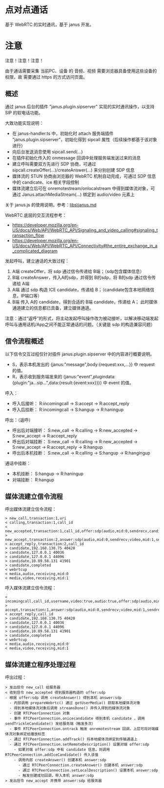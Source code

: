 # 点对点通话

基于 WebRTC 的实时通讯，基于 janus 开发。

# 注意

注意！注意！注意！

由于通话需要采集 当前PC、设备 的 音频、视频 需要浏览器具备使用这些设备的权限，故 需要通过 https 的方式访问页面。


## 概述
通过 janus 后台的插件 "janus.plugin.sipserver" 实现的实时通讯操作，以支持 SIP 的软电话功能。

大致功能实现说明：
- 在 janus-handler.ts 中，初始化时 attach 服务端插件 "janus.plugin.sipserver"，初始化得到 sipcall 属性（后续操作都基于该对象进行）
- 向后台发送消息使用 sipcall.send(...)
- 在插件初始化传入的 onmessage 回调中处理服务端发送过来的消息
- 建立呼叫需要双方先进行 SDP 协商，可通过 sipcall.createOffer(...)/createAnswer(...) 来分别创建 SDP 信息
- 媒体流的 STUN 协商由浏览器的 WebRTC 机制自动完成，可通过 SDP 信息中的 candicate、ice 相关字段控制
- 媒体流建立后可在 onremotestream/onlocalstream 中得到媒体流对象，可通过 Janus.attachMediaStream(...) 绑定到 audio/video 元素上

关于 janus.js 的使用说明，参考：[libs\janus.md](libs/janus.md)

WebRTC 底层的交互流程参考：
- https://developer.mozilla.org/en-US/docs/Web/API/WebRTC_API/Signaling_and_video_calling#signaling_transaction_flow
- https://developer.mozilla.org/en-US/docs/Web/API/WebRTC_API/Connectivity#the_entire_exchange_in_a_complicated_diagram

发起呼叫，建立通话的大致过程：
1. A端 createOffer，将 sdp 通过信令传递给 B端；（sdp包含媒体信息）
2. B端 createAnswer，传入A的sdp，并得到 B的sdp，将 B的sdp 通过信令传递给 A端
3. A端 通过 sdp 构造 ICE candidate，传递给 B；（candidate包含本地网络信息，IP端口等）
4. B端 传入 A的 candidate，得到合适的 B端 candidate，传递给 A；
此时媒体通道建立的信息都已具备，建立媒体通道。


注意：通过“返呼”的形式，将主动发起呼叫操作改为被动接听，以解决移动端发起呼叫与通用话机/App之间不能正常通话的问题。（关键是 sdp 的构造兼容问题）



## 信令流程概述

以下信令交互过程仅针对插件 janus.plugin.sipserver 中的内容进行概要说明。
- S，表示本机发出的 {janus:"message",body:{request:xxx,...}} 中 request 的值。
- R，表示收到服务端发来的 {janus:"event",plugindata:{plugin:"ja...sip...",data:{result:{event:xxx}}}} 中 event 的值。

呼入：
- 呼入后接听：
R:incomingcall -> S:accept -> R:accept_reply
- 呼入后挂断：
R:incomingcall -> S:hangup -> R:haningup

呼出：（返呼）
- 呼出后对端接听：
S:new_call -> R:calling -> R:new_accepted -> S:new_accept -> R:accept_reply
- 呼出后对端挂断：
S:new_call -> R:calling -> R:new_accepted -> S:new_accept -> R:accept_reply -> R:hangup
- 呼出后本机挂断：
S:new_call -> R:calling -> S:hangup -> R:hangingup


通话中挂断：
- 本机挂断：
S:hangup -> R:haningup
- 对端挂断：
R:hangup


## 媒体流建立信令流程

呼出媒体流建立信令流程：
```text
> new_call,transaction:1,uri
< calling,transaction:1,call_id
< new_accepted,transaction:1,call_id,offer:sdp(audio,mid:0,sendrecv,candidate;video,mid:1,sendrecv,candidate;)
> new_accept,transaction:2,answer:sdp(audio,mid:0,sendrecv;video,mid:1,sendrecv;)
< accept_reply,transaction:2,call_id
> candidate,192.168.130.75 40420
> candidate,127.0.0.1 40036
> candidate,127.0.0.1 44096
> candidate,10.89.58.131 41901
> candidate,completed
< webrtcup
< media,audio,receiving,mid:0
< media,video,receiving,mid:1
```

呼入媒体流建立信令流程：
```text
< incomingcall,call_id,username,video:true,audio:true,offer:sdp(audio,mid:0,sendrecv,candidate;video,mid:1,sendrecv,candidate;)
> accept,transaction:1,answer:sdp(audio,mid:0,sendrecv;video,mid:1,sendrecv;)
< accept_reply,call_id
> candidate,192.168.130.75 40420
> candidate,127.0.0.1 40036
> candidate,127.0.0.1 44096
> candidate,10.89.58.131 41901
> candidate,completed
< webrtcup
< media,audio,receiving,mid:0
< media,video,receiving,mid:1
```


## 媒体流建立程序处理过程

呼出过程：
```text
> 发出信令 new_call 给服务器
< 收到信令 new_accepted 得到服务器构造的 offer:sdp
- 根据 offer:sdp 调用 createAnswer() 得到本机 answer:sdp
  - 内部调用 prepareWebrtc() 通过 getUserMedia() 获取本地媒体流对象
  - 得到本地媒体流对象后调用 streamsDone() 并传入得到的媒体流对象
  - 创建 RTCPeerConnection 对象
  - 事件 RTCPeerConnection.onicecandidate 得到本机 candidate ，调用 sendTrickleCandidate() 发给服务端（触发多次）
  - 事件 RTCPeerConnection.ontrack 触发 onremotestream 回调，上层可将对端媒体流对象绑定给播放标签
  - 通过 RTCPeerConnection.addTrack() 将本地媒体流绑定到传输通道上
  - 通过 RTCPeerConnection.setRemoteDescription() 设置对端 offer:sdp
    - 如果对端 offer:sdp 中有 candidate 信息，则调用 RTCPeerConnection.addIceCandidate() 传入该值
    - 调用内部 createAnswer() 创建本机 answer:sdp
      - 通过 RTCPeerConnection.createAnswer() 创建本机 answer:sdp
      - 通过 RTCPeerConnection.setLocalDescription() 设置本机 answer:sdp
      - 触发创建成功回调，带入本机 answer:sdp
> 发出信令 new_accept 并携带 answer:sdp 给服务器
```






